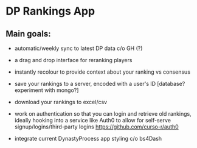 # DP Rankings App

## Main goals:

-   automatic/weekly sync to latest DP data c/o GH (?)

-   a drag and drop interface for reranking players

-   instantly recolour to provide context about your ranking vs consensus

-   save your rankings to a server, encoded with a user's ID [database? experiment with mongo?]

-   download your rankings to excel/csv

-   work on authentication so that you can login and retrieve old rankings, ideally hooking into a service like Auth0 to allow for self-serve signup/logins/third-party logins <https://github.com/curso-r/auth0>

-   integrate current DynastyProcess app styling c/o bs4Dash

